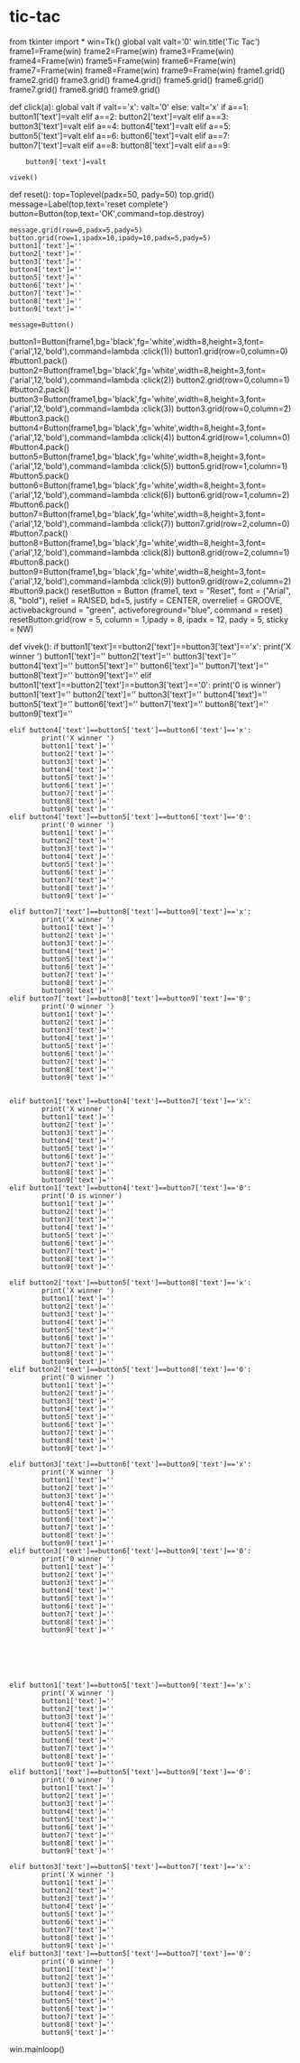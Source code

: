 # tic-tac
from tkinter import *
win=Tk()
global valt
valt='0'
win.title('Tic Tac')
frame1=Frame(win)
frame2=Frame(win)
frame3=Frame(win)
frame4=Frame(win)
frame5=Frame(win)
frame6=Frame(win)
frame7=Frame(win)
frame8=Frame(win)
frame9=Frame(win)
frame1.grid()
frame2.grid()
frame3.grid()
frame4.grid()
frame5.grid()
frame6.grid()
frame7.grid()
frame8.grid()
frame9.grid()


def click(a):
    global valt
    if valt=='x':
        valt='0'
    else:
        valt='x'
    if a==1:
        button1['text']=valt
    elif a==2:
        button2['text']=valt
    elif a==3:
        button3['text']=valt
    elif a==4:
        button4['text']=valt
    elif a==5:
        button5['text']=valt
    elif a==6:
        button6['text']=valt
    elif a==7:
        button7['text']=valt
    elif a==8:
        button8['text']=valt
    elif a==9:
        
        button9['text']=valt
    
    vivek()
def reset():
    top=Toplevel(padx=50, pady=50)
    top.grid()
    message=Label(top,text='reset complete')
    button=Button(top,text='OK',command=top.destroy)

    message.grid(row=0,padx=5,pady=5)
    button.grid(row=1,ipadx=10,ipady=10,padx=5,pady=5)
    button1['text']=''
    button2['text']=''
    button3['text']=''
    button4['text']=''
    button5['text']=''
    button6['text']=''
    button7['text']=''
    button8['text']=''
    button9['text']=''
    
    message=Button()
    
    
button1=Button(frame1,bg='black',fg='white',width=8,height=3,font=('arial',12,'bold'),command=lambda :click(1))
button1.grid(row=0,column=0)
#button1.pack()
button2=Button(frame1,bg='black',fg='white',width=8,height=3,font=('arial',12,'bold'),command=lambda :click(2))
button2.grid(row=0,column=1)
#button2.pack()
button3=Button(frame1,bg='black',fg='white',width=8,height=3,font=('arial',12,'bold'),command=lambda :click(3))
button3.grid(row=0,column=2)
#button3.pack()
button4=Button(frame1,bg='black',fg='white',width=8,height=3,font=('arial',12,'bold'),command=lambda :click(4))
button4.grid(row=1,column=0)
#button4.pack()
button5=Button(frame1,bg='black',fg='white',width=8,height=3,font=('arial',12,'bold'),command=lambda :click(5))
button5.grid(row=1,column=1)
#button5.pack()
button6=Button(frame1,bg='black',fg='white',width=8,height=3,font=('arial',12,'bold'),command=lambda :click(6))
button6.grid(row=1,column=2)
#button6.pack()
button7=Button(frame1,bg='black',fg='white',width=8,height=3,font=('arial',12,'bold'),command=lambda :click(7))
button7.grid(row=2,column=0)
#button7.pack()
button8=Button(frame1,bg='black',fg='white',width=8,height=3,font=('arial',12,'bold'),command=lambda :click(8))
button8.grid(row=2,column=1)
#button8.pack()
button9=Button(frame1,bg='black',fg='white',width=8,height=3,font=('arial',12,'bold'),command=lambda :click(9))
button9.grid(row=2,column=2)
#button9.pack()
resetButton = Button (frame1, text = "Reset", font = ("Arial", 8, "bold"), relief = RAISED, bd=5, justify = CENTER, overrelief = GROOVE, activebackground = "green", activeforeground="blue", command = reset)
resetButton.grid(row = 5, column = 1,ipady = 8, ipadx = 12, pady = 5, sticky = NW)

def vivek():
    if button1['text']==button2['text']==button3['text']=='x':
            print('X winner ')
            button1['text']=''
            button2['text']=''
            button3['text']=''
            button4['text']=''
            button5['text']=''
            button6['text']=''
            button7['text']=''
            button8['text']=''
            button9['text']=''
    elif button1['text']==button2['text']==button3['text']=='0':
            print('0 is winner')
            button1['text']=''
            button2['text']=''
            button3['text']=''
            button4['text']=''
            button5['text']=''
            button6['text']=''
            button7['text']=''
            button8['text']=''
            button9['text']=''
            
    elif button4['text']==button5['text']==button6['text']=='x':
            print('X winner ')
            button1['text']=''
            button2['text']=''
            button3['text']=''
            button4['text']=''
            button5['text']=''
            button6['text']=''
            button7['text']=''
            button8['text']=''
            button9['text']=''
    elif button4['text']==button5['text']==button6['text']=='0':
            print('0 winner ')
            button1['text']=''
            button2['text']=''
            button3['text']=''
            button4['text']=''
            button5['text']=''
            button6['text']=''
            button7['text']=''
            button8['text']=''
            button9['text']=''
  
    elif button7['text']==button8['text']==button9['text']=='x':
            print('X winner ')
            button1['text']=''
            button2['text']=''
            button3['text']=''
            button4['text']=''
            button5['text']=''
            button6['text']=''
            button7['text']=''
            button8['text']=''
            button9['text']=''
    elif button7['text']==button8['text']==button9['text']=='0':
            print('0 winner ')
            button1['text']=''
            button2['text']=''
            button3['text']=''
            button4['text']=''
            button5['text']=''
            button6['text']=''
            button7['text']=''
            button8['text']=''
            button9['text']=''


    elif button1['text']==button4['text']==button7['text']=='x':
            print('X winner ')
            button1['text']=''
            button2['text']=''
            button3['text']=''
            button4['text']=''
            button5['text']=''
            button6['text']=''
            button7['text']=''
            button8['text']=''
            button9['text']=''
    elif button1['text']==button4['text']==button7['text']=='0':
            print('0 is winner')
            button1['text']=''
            button2['text']=''
            button3['text']=''
            button4['text']=''
            button5['text']=''
            button6['text']=''
            button7['text']=''
            button8['text']=''
            button9['text']=''
            
    elif button2['text']==button5['text']==button8['text']=='x':
            print('X winner ')
            button1['text']=''
            button2['text']=''
            button3['text']=''
            button4['text']=''
            button5['text']=''
            button6['text']=''
            button7['text']=''
            button8['text']=''
            button9['text']=''
    elif button2['text']==button5['text']==button8['text']=='0':
            print('0 winner ')
            button1['text']=''
            button2['text']=''
            button3['text']=''
            button4['text']=''
            button5['text']=''
            button6['text']=''
            button7['text']=''
            button8['text']=''
            button9['text']=''
  
    elif button3['text']==button6['text']==button9['text']=='x':
            print('X winner ')
            button1['text']=''
            button2['text']=''
            button3['text']=''
            button4['text']=''
            button5['text']=''
            button6['text']=''
            button7['text']=''
            button8['text']=''
            button9['text']=''
    elif button3['text']==button6['text']==button9['text']=='0':
            print('0 winner ')
            button1['text']=''
            button2['text']=''
            button3['text']=''
            button4['text']=''
            button5['text']=''
            button6['text']=''
            button7['text']=''
            button8['text']=''
            button9['text']=''






    elif button1['text']==button5['text']==button9['text']=='x':
            print('X winner ')
            button1['text']=''
            button2['text']=''
            button3['text']=''
            button4['text']=''
            button5['text']=''
            button6['text']=''
            button7['text']=''
            button8['text']=''
            button9['text']=''
    elif button1['text']==button5['text']==button9['text']=='0':
            print('0 winner ')
            button1['text']=''
            button2['text']=''
            button3['text']=''
            button4['text']=''
            button5['text']=''
            button6['text']=''
            button7['text']=''
            button8['text']=''
            button9['text']=''
  
    elif button3['text']==button5['text']==button7['text']=='x':
            print('X winner ')
            button1['text']=''
            button2['text']=''
            button3['text']=''
            button4['text']=''
            button5['text']=''
            button6['text']=''
            button7['text']=''
            button8['text']=''
            button9['text']=''
    elif button3['text']==button5['text']==button7['text']=='0':
            print('0 winner ')
            button1['text']=''
            button2['text']=''
            button3['text']=''
            button4['text']=''
            button5['text']=''
            button6['text']=''
            button7['text']=''
            button8['text']=''
            button9['text']=''
     
win.mainloop()


